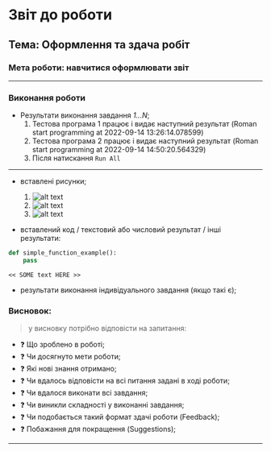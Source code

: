# Звіт до роботи
## Тема: Оформлення та здача робіт
### Мета роботи: навчитися оформлювати звіт
---
### Виконання роботи
- Результати виконання завдання *1...N*;
    1. Тестова програма 1 працює і видає наступний результат (Roman start programming at 2022-09-14 13:26:14.078599)
    2. Тестова програма 2 працює і видає наступний результат (Roman start programming at 2022-09-14 14:50:20.564329)
    3. Після натискання ```Run All```
---
- вставлені рисунки; 

    1. ![alt text](https://raw.githubusercontent.com/RomanIT320/LB_kn320_oop/main/pictures/Test_program.png "test_program_1")
    2. ![alt text](https://raw.githubusercontent.com/RomanIT320/LB_kn320_oop/main/pictures/Test_program_2.png "test_program_2")
    2. ![alt text](https://raw.githubusercontent.com/RomanIT320/LB_kn320_oop/main/pictures/Test_progam_3.png "test_program_3")


- вставлений код / текстовий або числовий результат / інші результати:
```python
def simple_function_example():
    pass
```
```text
<< SOME text HERE >>
```

- результати виконання індивідуального завдання (якщо такі є);

### Висновок: 
> у висновку потрібно відповісти на запитання:
- :question: Що зроблено в роботі;
- :question: Чи досягнуто мети роботи;
- :question: Які нові знання отримано;
- :question: Чи вдалось відповісти на всі питання задані в ході роботи;
- :question: Чи вдалося виконати всі завдання;
- :question: Чи виникли складності у виконанні завдання;
- :question: Чи подобається такий формат здачі роботи (Feedback);
- :question: Побажання для покращення (Suggestions);
---